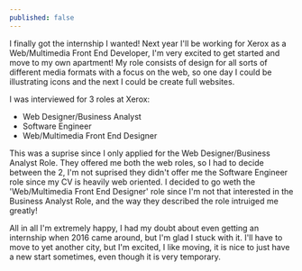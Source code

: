 ```yaml
---
published: false
---
```


I finally got the internship I wanted! Next year I'll be working for Xerox as a Web/Multimedia Front End Developer, I'm very excited to get started and move to my own apartment! My role consists of design for all sorts of different media formats with a focus on the web, so one day I could be illustrating icons and the next I could be create full websites.

I was interviewed for 3 roles at Xerox:
- Web Designer/Business Analyst
- Software Engineer
- Web/Multimedia Front End Designer

This was a suprise since I only applied for the Web Designer/Business Analyst Role. They offered me both the web roles, so I had to decide between the 2, I'm not suprised they didn't offer me the Software Engineer role since my CV is heavily web oriented. I decided to go weth the 'Web/Multimedia Front End Designer' role since I'm not that interested in the Business Analyst Role, and the way they described the role intruiged me greatly!

All in all I'm extremely happy, I had my doubt about even getting an internship when 2016 came around, but I'm glad I stuck with it. I'll have to move to yet another city, but I'm excited, I like moving, it is nice to just have a new start sometimes, even though it is very temporary.

